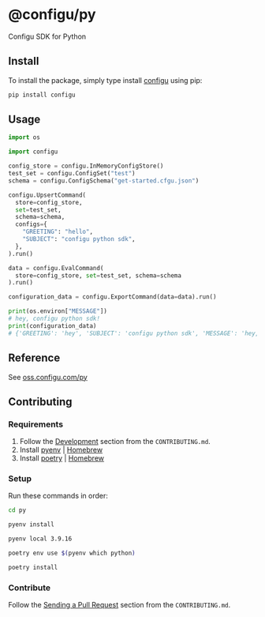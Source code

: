 # @configu/py

Configu SDK for Python

## Install

To install the package, simply type install [configu](https://pypi.org/project/configu/) using pip:

```bash
pip install configu
```

## Usage

```py
import os

import configu

config_store = configu.InMemoryConfigStore()
test_set = configu.ConfigSet("test")
schema = configu.ConfigSchema("get-started.cfgu.json")

configu.UpsertCommand(
  store=config_store,
  set=test_set,
  schema=schema,
  configs={
    "GREETING": "hello",
    "SUBJECT": "configu python sdk",
  },
).run()

data = configu.EvalCommand(
  store=config_store, set=test_set, schema=schema
).run()

configuration_data = configu.ExportCommand(data=data).run()

print(os.environ["MESSAGE"])
# hey, configu python sdk!
print(configuration_data)
# {'GREETING': 'hey', 'SUBJECT': 'configu python sdk', 'MESSAGE': 'hey, configu python sdk!'}
```

## Reference

See [oss.configu.com/py](https://oss.configu.com/py/configu.html)

## Contributing

### Requirements

1. Follow the [Development](https://github.com/configu/configu/blob/main/CONTRIBUTING.md#development) section from the `CONTRIBUTING.md`.
2. Install [pyenv](https://github.com/pyenv/pyenv) | [Homebrew](https://formulae.brew.sh/formula/pyenv)
3. Install [poetry](https://python-poetry.org/) | [Homebrew](https://formulae.brew.sh/formula/poetry)

### Setup

Run these commands in order:

```bash
cd py
```

```bash
pyenv install
```

```bash
pyenv local 3.9.16
```

```bash
poetry env use $(pyenv which python)
```

```bash
poetry install
```

### Contribute

Follow the [Sending a Pull Request](https://github.com/configu/configu/blob/main/CONTRIBUTING.md#sending-a-pull-request) section from the `CONTRIBUTING.md`.
